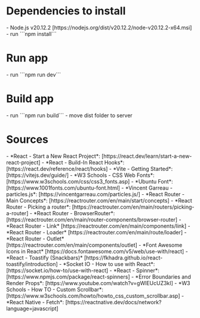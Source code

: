 <h1>Dependencies to install</h1>
- Node.js v20.12.2 [https://nodejs.org/dist/v20.12.2/node-v20.12.2-x64.msi]
- run ```npm install```

<h1>Run app</h1>
- run ```npm run dev```

<h1>Build app</h1>
- run ```npm run build```
- move dist folder to server

<h1>Sources</h1>
- *React - Start a New React Project*: [https://react.dev/learn/start-a-new-react-project]
- *React - Build-In React Hooks*: [https://react.dev/reference/react/hooks]
- *Vite - Getting Started*: [https://vitejs.dev/guide/]
- *W3 Schools - CSS Web Fonts*: [https://www.w3schools.com/css/css3_fonts.asp]
- *Ubuntu Font*: [https://www.1001fonts.com/ubuntu-font.html]
- *Vincent Garreau - particles.js*: [https://vincentgarreau.com/particles.js/]
- *React Router - Main Concepts*: [https://reactrouter.com/en/main/start/concepts]
- *React Router - Picking a router*: [https://reactrouter.com/en/main/routers/picking-a-router]
- *React Router - BrowserRouter*: [https://reactrouter.com/en/main/router-components/browser-router]
- *React Router - Link* [https://reactrouter.com/en/main/components/link]
- *React Router - Loader* [https://reactrouter.com/en/main/route/loader]
- *React Router - Outlet* [https://reactrouter.com/en/main/components/outlet]
- *Font Awesome Icons in React* [https://docs.fontawesome.com/v5/web/use-with/react]
- *React - Toastify (Snackbars)* [https://fkhadra.github.io/react-toastify/introduction] 
- *Socket IO - How to use with React*: [https://socket.io/how-to/use-with-react]
- *React - Spinner*: [https://www.npmjs.com/package/react-spinners]
- *Error Boundaries and Render Props*: [https://www.youtube.com/watch?v=gWlEUcUZ3kI]
- *W3 Schools - How TO - Custom Scrollbar*: [https://www.w3schools.com/howto/howto_css_custom_scrollbar.asp]
- *React Native - Fetch*: [https://reactnative.dev/docs/network?language=javascript]
